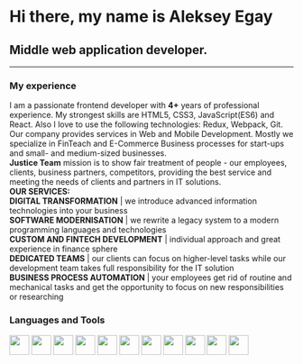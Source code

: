 

# Hi there, my name is Aleksey Egay

## Middle web application developer.

---

### My experience
I am a passionate frontend developer with <b>4+</b> years of professional experience. My strongest skills are HTML5, CSS3, JavaScript(ES6) and React. Also I love to use the following technologies: Redux, Webpack, Git.
</br>
Our company provides services in Web and Mobile Development. Mostly we specialize in FinTeach and E-Commerce Business processes for start-ups and small- and medium-sized businesses.
</br>
<b>Justice Team</b> mission is to show fair treatment of people - our employees, clients, business partners, competitors, providing the best service and meeting the needs of clients and partners in IT solutions.
</br>
<b>OUR SERVICES:</b></br>
<b>DIGITAL TRANSFORMATION</b> | we introduce advanced information technologies into your business</br>
<b>SOFTWARE MODERNISATION</b> | we rewrite a legacy system to a modern programming languages and technologies</br>
<b>CUSTOM AND FINTECH DEVELOPMENT</b> | individual approach and great experience in finance sphere</br>
<b>DEDICATED TEAMS</b> | our clients can focus on higher-level tasks while our development team takes full responsibility for the IT solution</br>
<b>BUSINESS PROCESS AUTOMATION</b> | your employees get rid of routine and mechanical tasks and get the opportunity to focus on new responsibilities or researching</br>


### Languages and Tools

[<img src="https://cdn.icon-icons.com/icons2/2415/PNG/512/react_original_logo_icon_146374.png" width=35px>][react] [<img src="https://cdn.icon-icons.com/icons2/2415/PNG/512/redux_original_logo_icon_146365.png" width=35px>][redux] [<img src="https://cdn.icon-icons.com/icons2/2415/PNG/512/typescript_plain_logo_icon_146316.png" width=35px>][typescript] [<img src="https://cdn.icon-icons.com/icons2/2108/PNG/512/javascript_icon_130900.png" width=35px>][javascript] [<img src="https://cdn.icon-icons.com/icons2/910/PNG/512/html-5_icon-icons.com_71170.png" width=35px>][html] [<img src="https://cdn.icon-icons.com/icons2/2107/PNG/512/file_type_css_icon_130661.png" width=35px>][css] [<img src="https://cdn.icon-icons.com/icons2/2107/PNG/512/file_type_sass_icon_130182.png" width=35px>][sass]
[<img src="https://cdn.icon-icons.com/icons2/2107/PNG/512/file_type_aws_icon_130732.png" width=35px>][aws] [<img src="https://cdn.icon-icons.com/icons2/2415/PNG/512/mongodb_original_wordmark_logo_icon_146425.png" width="35px">][mongodb] [<img src="https://cdn.icon-icons.com/icons2/2107/PNG/512/file_type_node_icon_130301.png" width=35px>][node] [<img src="https://cdn.icon-icons.com/icons2/2107/PNG/512/file_type_sql_icon_130152.png" width=35px>][sql]


[react]: https://reactjs.org/

[javascript]: https://developer.mozilla.org/en-US/docs/Web/JavaScript

[typescript]: https://www.typescriptlang.org/

[python]: https://www.python.org/doc/

[html]: https://developer.mozilla.org/en-US/docs/Web/HTML

[css]: https://css-tricks.com/

[sass]: https://sass-lang.com/

[redux]: https://redux.js.org/

[aws]:https://aws.amazon.com/

[mongodb]: https://www.mongodb.com/

[node]: https://nodejs.org/en/

[sql]: https://www.w3schools.com/sql/

<br />
